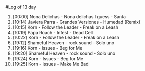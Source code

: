 #Log of 13 day

1. [00:00] Nona Delichas - Nona delichas I guess - Santa
1. [10:14] Javiera Parra - Grandes Versiones - Humedad (Remix)
1. [10:15] Korn - Follow the Leader - Freak on a Leash
1. [10:19] Papa Roach - Infest - Dead Cell
1. [10:22] Korn - Follow the Leader - Freak on a Leash
1. [19:12] Shameful Heaven - rock sound - Solo uno
1. [19:16] Korn - Issues - Beg for Me
1. [19:20] Shameful Heaven - rock sound - Solo uno
1. [19:24] Korn - Issues - Beg for Me
1. [19:25] Korn - Issues - Make Me Bad
